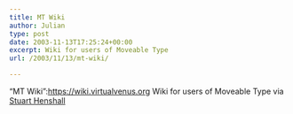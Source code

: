 ```yaml
---
title: MT Wiki
author: Julian
type: post
date: 2003-11-13T17:25:24+00:00
excerpt: Wiki for users of Moveable Type
url: /2003/11/13/mt-wiki/

---
```

&#8220;MT Wiki&#8221;:https://wiki.virtualvenus.org Wiki for users of Moveable Type via [Stuart Henshall][1]

 [1]: https://www.henshall.com/blog/